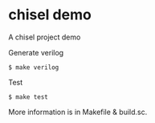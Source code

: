 # chisel demo

A chisel project demo

Generate verilog
```shell
$ make verilog
```

Test
```shell
$ make test
```

More information is in Makefile & build.sc.